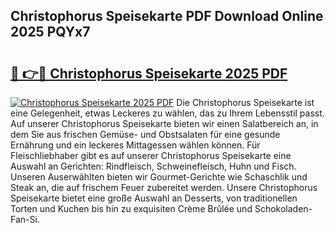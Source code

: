 ## Christophorus Speisekarte PDF Download Online 2025 PQYx7

# <h2><a href="http://gcc77g1.nevu.top/?p=Christophorus+Speisekarte">🔗 👉🔴 Christophorus Speisekarte 2025 PDF</a></h2>

[![Christophorus Speisekarte 2025 PDF](https://i.imgur.com/dBaPXMq.png)](http://gcc77g1.nevu.top/?p=Christophorus+Speisekarte)
Die Christophorus Speisekarte ist eine Gelegenheit, etwas Leckeres zu wählen, das zu Ihrem Lebensstil passt. Auf unserer Christophorus Speisekarte bieten wir einen Salatbereich an, in dem Sie aus frischen Gemüse- und Obstsalaten für eine gesunde Ernährung und ein leckeres Mittagessen wählen können. Für Fleischliebhaber gibt es auf unserer Christophorus Speisekarte eine Auswahl an Gerichten: Rindfleisch, Schweinefleisch, Huhn und Fisch. Unseren Auserwählten bieten wir Gourmet-Gerichte wie Schaschlik und Steak an, die auf frischem Feuer zubereitet werden. Unsere Christophorus Speisekarte bietet eine große Auswahl an Desserts, von traditionellen Torten und Kuchen bis hin zu exquisiten Crème Brûlée und Schokoladen-Fan-Si.
